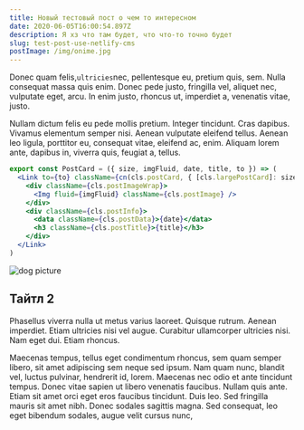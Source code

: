 ```yaml
---
title: Новый тестовый пост о чем то интересном
date: 2020-06-05T16:00:54.897Z
description: Я хз что там будет, что что-то точно будет
slug: test-post-use-netlify-cms
postImage: /img/onime.jpg
---
```

Donec quam felis,`ultricies`nec, pellentesque eu, pretium quis, sem. Nulla consequat massa quis enim. Donec pede justo, fringilla vel, aliquet nec, vulputate eget, arcu. In enim justo, rhoncus ut, imperdiet a, venenatis vitae, justo.

Nullam dictum felis eu pede mollis pretium. Integer tincidunt. Cras dapibus. Vivamus elementum semper nisi. Aenean vulputate eleifend tellus. Aenean leo ligula, porttitor eu, consequat vitae, eleifend ac, enim. Aliquam lorem ante, dapibus in, viverra quis, feugiat a, tellus.

```jsx
export const PostCard = ({ size, imgFluid, date, title, to }) => (
  <Link to={to} className={cn(cls.postCard, { [cls.largePostCard]: size === 'large' })}>
    <div className={cls.postImageWrap}>
      <Img fluid={imgFluid} className={cls.postImage} />
    </div>
    <div className={cls.postInfo}>
      <data className={cls.postData}>{date}</data>
      <h3 className={cls.postTitle}>{title}</h3>
    </div>
  </Link>
)

```

![dog picture](/img/guff.jpg "сабака")

## Тайтл 2

Phasellus viverra nulla ut metus varius laoreet. Quisque rutrum. Aenean imperdiet. Etiam ultricies nisi vel augue. Curabitur ullamcorper ultricies nisi. Nam eget dui. Etiam rhoncus.

Maecenas tempus, tellus eget condimentum rhoncus, sem quam semper libero, sit amet adipiscing sem neque sed ipsum. Nam quam nunc, blandit vel, luctus pulvinar, hendrerit id, lorem. Maecenas nec odio et ante tincidunt tempus. Donec vitae sapien ut libero venenatis faucibus. Nullam quis ante. Etiam sit amet orci eget eros faucibus tincidunt. Duis leo. Sed fringilla mauris sit amet nibh. Donec sodales sagittis magna. Sed consequat, leo eget bibendum sodales, augue velit cursus nunc,
